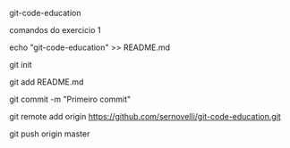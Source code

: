 git-code-education


comandos do exercicio 1

echo "git-code-education" >> README.md

git init

git add README.md

git commit -m "Primeiro commit"

git remote add origin https://github.com/sernovelli/git-code-education.git

git push origin master
